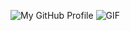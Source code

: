 ![My GitHub Profile](https://raw.githubusercontent.com/Fuongw/Fuongw/main/banner.png)
![GIF](https://media.giphy.com/media/xT9IgzoKnwFNmISR8I/giphy.gif)

<!--
**Fuongw/Fuongw** is a ✨ _special_ ✨ repository because its `README.md` (this file) appears on your GitHub profile.

Here are some ideas to get you started:

- 🔭 I’m currently working on ...
- 🌱 I’m currently learning ...
- 👯 I’m looking to collaborate on ...
- 🤔 I’m looking for help with ...
- 💬 Ask me about ...
- 📫 How to reach me: ...
- 😄 Pronouns: ...
- ⚡ Fun fact: ...
-->
